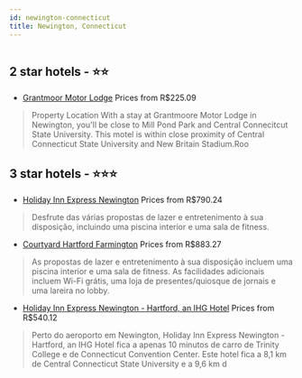 ```yaml
---
id: newington-connecticut
title: Newington, Connecticut
---
```


<center><img src="https://i.travelapi.com/hotels/5000000/4040000/4036100/4036077/7dc3fdfc_z.jpg" alt="" /></center>


##  2 star hotels - ⭐️⭐️

-    [Grantmoor Motor Lodge](https://www.hurb.com/br/aud/https://www.hurb.com/br/hotels/newington/grantmoor-motor-lodge-HT-Y5IG?cmp=18055) Prices from R$225.09
   > Property Location With a stay at Grantmoore Motor Lodge in Newington, you'll be close to Mill Pond Park and Central Connecitcut State University. This motel is within close proximity of Central Connecticut State University and New Britain Stadium.Roo

##  3 star hotels - ⭐️⭐️⭐️

-    [Holiday Inn Express Newington](https://www.hurb.com/br/aud/https://www.hurb.com/br/hotels/newington/holiday-inn-express-newington-HT-2DKN?cmp=18055) Prices from R$790.24
   > Desfrute das várias propostas de lazer e entretenimento à sua disposição, incluindo uma piscina interior e uma sala de fitness.
-    [Courtyard Hartford Farmington](https://www.hurb.com/br/aud/https://www.hurb.com/br/hotels/newington/courtyard-hartford-farmington-HT-4IL2?cmp=18055) Prices from R$883.27
   > As propostas de lazer e entretenimento à sua disposição incluem uma piscina interior e uma sala de fitness. As facilidades adicionais incluem Wi-Fi grátis, uma loja de presentes/quiosque de jornais e uma lareira no lobby.
-    [Holiday Inn Express Newington - Hartford, an IHG Hotel](https://www.hurb.com/br/aud/https://www.hurb.com/br/hotels/newington/holiday-inn-express-newington-hartford-an-ihg-hotel-HT-2Q4Q?cmp=18055) Prices from R$540.12
   > Perto do aeroporto em Newington, Holiday Inn Express Newington - Hartford, an IHG Hotel fica a apenas 10 minutos de carro de Trinity College e de Connecticut Convention Center.  Este hotel fica a 8,1 km de Central Connecticut State University e a 9,6 km d
